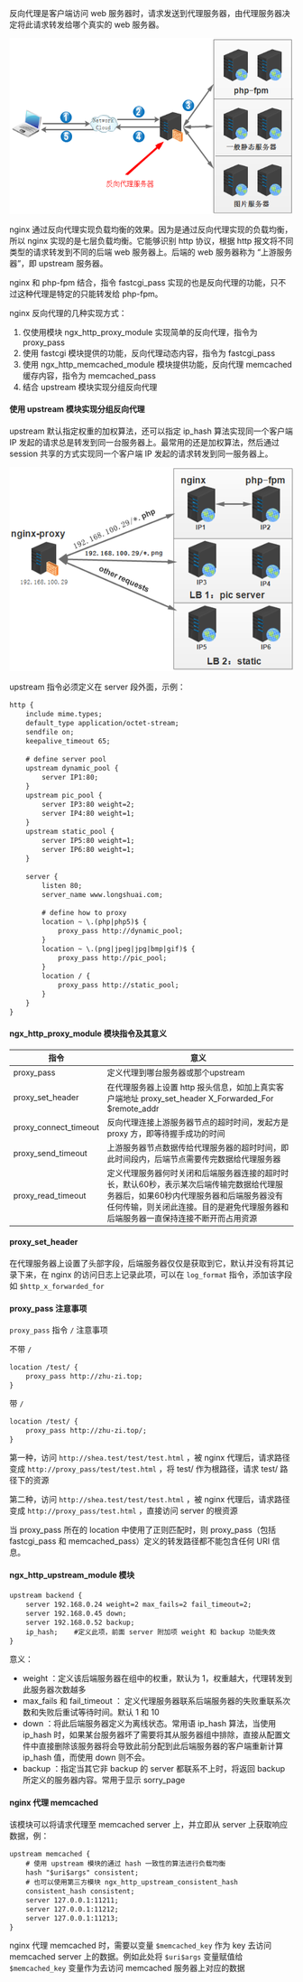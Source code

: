 反向代理是客户端访问 web 服务器时，请求发送到代理服务器，由代理服务器决定将此请求转发给哪个真实的 web 服务器。

![](nginx配置反向代理.assets/733013-20171017222119959-1335404489.png)

nginx 通过反向代理实现负载均衡的效果。因为是通过反向代理实现的负载均衡，所以 nginx 实现的是七层负载均衡。它能够识别 http 协议，根据 http 报文将不同类型的请求转发到不同的后端 web 服务器上。后端的 web 服务器称为 “上游服务器”，即 upstream 服务器。

nginx 和 php-fpm 结合，指令 fastcgi_pass 实现的也是反向代理的功能，只不过这种代理是特定的只能转发给 php-fpm。

nginx 反向代理的几种实现方式：

1. 仅使用模块 ngx_http_proxy_module 实现简单的反向代理，指令为 proxy_pass
2. 使用 fastcgi 模块提供的功能，反向代理动态内容，指令为 fastcgi_pass
3. 使用 ngx_http_memcached_module 模块提供功能，反向代理 memcached 缓存内容，指令为 memcached_pass
4. 结合 upstream 模块实现分组反向代理

#### 使用 upstream 模块实现分组反向代理

upstream 默认指定权重的加权算法，还可以指定 ip_hash 算法实现同一个客户端 IP 发起的请求总是转发到同一台服务器上。最常用的还是加权算法，然后通过 session 共享的方式实现同一个客户端 IP 发起的请求转发到同一服务器上。

![](nginx配置反向代理.assets/733013-20171017222647302-344519376.png)



upstream 指令必须定义在 server 段外面，示例：

```nginx
http {
    include mime.types;
    default_type application/octet-stream;
    sendfile on;
    keepalive_timeout 65;

    # define server pool
    upstream dynamic_pool {
        server IP1:80;
    }
    upstream pic_pool {
        server IP3:80 weight=2;
        server IP4:80 weight=1;
    }
    upstream static_pool {
        server IP5:80 weight=1;
        server IP6:80 weight=1;
    }

    server {
        listen 80;
        server_name www.longshuai.com;

        # define how to proxy
        location ~ \.(php|php5)$ {
            proxy_pass http://dynamic_pool;
        }
        location ~ \.(png|jpeg|jpg|bmp|gif)$ {
            proxy_pass http://pic_pool;
        }
        location / {
            proxy_pass http://static_pool;
        }
    }
}
```

#### ngx_http_proxy_module 模块指令及其意义

| 指令                  | 意义                                                         |
| --------------------- | ------------------------------------------------------------ |
| proxy_pass            | 定义代理到哪台服务器或那个upstream                           |
| proxy_set_header      | 在代理服务器上设置 http 报头信息，如加上真实客户端地址 proxy_set_header X_Forwarded_For $remote_addr |
| proxy_connect_timeout | 反向代理连接上游服务器节点的超时时间，发起方是 proxy 方，即等待握手成功的时间 |
| proxy_send_timeout    | 上游服务器节点数据传给代理服务器的超时时间，即此时间段内，后端节点需要传完数据给代理服务器 |
| proxy_read_timeout    | 定义代理服务器何时关闭和后端服务器连接的超时时长，默认60秒，表示某次后端传输完数据给代理服务器后，如果60秒内代理服务器和后端服务器没有任何传输，则关闭此连接。目的是避免代理服务器和后端服务器一直保持连接不断开而占用资源 |

#### proxy_set_header

在代理服务器上设置了头部字段，后端服务器仅仅是获取到它，默认并没有将其记录下来，在 nginx 的访问日志上记录此项，可以在 `log_format` 指令，添加该字段如 `$http_x_forwarded_for`

#### proxy_pass 注意事项 

`proxy_pass` 指令 `/` 注意事项

不带 `/`

```nginx
location /test/ {
    proxy_pass http://zhu-zi.top;
}
```

带 `/`

```nginx
location /test/ {
    proxy_pass http://zhu-zi.top/;
}
```

第一种，访问 `http://shea.test/test/test.html` ，被 nginx 代理后，请求路径变成 `http://proxy_pass/test/test.html` ，将 test/ 作为根路径，请求 test/ 路径下的资源

第二种，访问 `http://shea.test/test/test.html` ，被 nginx 代理后，请求路径变成 `http://proxy_pass/test.html` ，直接访问 server 的根资源

当 proxy_pass 所在的 location 中使用了正则匹配时，则 proxy_pass（包括 fastcgi_pass 和 memcached_pass）定义的转发路径都不能包含任何 URI 信息。

#### ngx_http_upstream_module 模块

```nginx
upstream backend {
    server 192.168.0.24 weight=2 max_fails=2 fail_timeout=2;
    server 192.168.0.45 down;
    server 192.168.0.52 backup;
    ip_hash;	#定义此项，前面 server 附加项 weight 和 backup 功能失效
}
```

意义：

- weight ：定义该后端服务器在组中的权重，默认为 1，权重越大，代理转发到此服务器次数越多
- max_fails 和 fail_timeout ： 定义代理服务器联系后端服务器的失败重联系次数和失败后重试等待时间。默认 1 和 10
- down ：将此后端服务器定义为离线状态。常用语 ip_hash 算法，当使用 ip_hash 时，如果某台服务器坏了需要将其从服务器组中排除，直接从配置文件中直接删除该服务器将会导致此前分配到此后端服务器的客户端重新计算 ip_hash 值，而使用 down 则不会。
- backup ：指定当其它非 backup 的 server 都联系不上时，将返回 backup 所定义的服务器内容。常用于显示 sorry_page

#### nginx 代理 memcached

该模块可以将请求代理至 memcached server 上，并立即从 server 上获取响应数据，例：

```nginx
upstream memcached {
    # 使用 upstream 模块的通过 hash 一致性的算法进行负载均衡
    hash "$uri$args" consistent;
    # 也可以使用第三方模块 ngx_http_upstream_consistent_hash 
    consistent_hash consistent;
    server 127.0.0.1:11211;
    server 127.0.0.1:11212;
    server 127.0.0.1:11213;
}
```

nginx 代理 memcached 时，需要以变量 `$memcached_key` 作为 key 去访问 memcached server 上的数据。例如此处将 `$uri$args` 变量赋值给 `$memcached_key` 变量作为去访问 memcached 服务器上对应的数据





